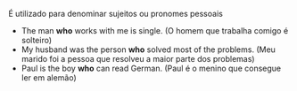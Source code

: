 É utilizado para denominar sujeitos ou pronomes pessoais

- The man **who** works with me is single. (O homem que trabalha comigo é solteiro)
- My husband was the person **who** solved most of the problems. (Meu marido foi a pessoa que resolveu a maior parte dos problemas)
- Paul is the boy **who** can read German. (Paul é o menino que consegue ler em alemão)